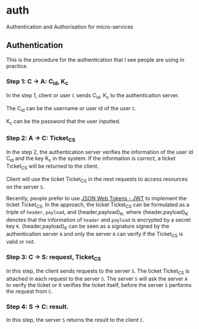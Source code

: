 # auth
Authentication and Authorisation for micro-services

## Authentication

This is the procedure for the authentication that I see people are using in practice.

### Step 1: C -> A: C<sub>id</sub>, K<sub>c</sub> 

In the step 1, client or user `C` sends C<sub>id</sub>, K<sub>c</sub> to the authentication server.

The C<sub>id</sub> can be the username or user id of the user `C`.

K<sub>c</sub> can be the password that the user inputted.

### Step 2: A -> C: Ticket<sub>CS</sub>

In the step 2, the authentication server verifies the information of the user id C<sub>id</sub> and the key K<sub>c</sub> in the system. If the information is correct, a ticket Ticket<sub>CS</sub> will be returned to the client.

Client will use the ticket Ticket<sub>CS</sub> in the next requests to access resources on the server `S`.

Recently, people prefer to use [JSON Web Tokens - JWT](https://jwt.io) to implement the ticket Ticket<sub>CS</sub>.
In the approach, the ticket Ticket<sub>CS</sub> can be formulated as a triple of `header`, `payload`, and {header,payload}<sub>K</sub>, where {header,payload}<sub>K</sub> denotes that the information of `header` and `payload` is encrypted by a secret key `K`.
{header,payload}<sub>K</sub> can be seen as a signature signed by the authentication server `A` and only the server `A` can verify if the Ticket<sub>CS</sub> is valid or not.

### Step 3: C -> S: request, Ticket<sub>CS</sub>

In this step, the client sends requests to the server `S`. The ticket Ticket<sub>CS</sub> is attached in each request to the server `S`. The server `S` will ask the server `A` to verify the ticket or it verifies the ticket itself, before the server `S` performs the request from `C`.

### Step 4: S -> C: result.

In this step, the server `S` returns the result to the client `C`.
